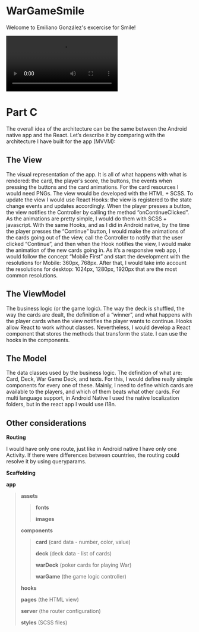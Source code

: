 # WarGameSmile

Welcome to Emiliano González's excercise for Smile!

![Demo](https://user-images.githubusercontent.com/20305661/132163312-fb9cbe92-95f6-4e97-ba1c-ca5ceb633341.mov)

# Part C

The overall idea of the architecture can be the same between the Android native app and the React.
Let’s describe it by comparing with the architecture I have built for the app (MVVM):

## The View
The visual representation of the app. It is all of what happens with what is rendered: the card, the player’s score, the buttons, the events when pressing the buttons and the card animations.
For the card resources I would need PNGs.
The view would be developed with the HTML + SCSS. To update the view I would use React Hooks: the view is registered to the state change events and updates accordingly. When the player presses a button, the view notifies the Controller by calling the method “onContinueClicked”.
As the animations are pretty simple, I would do them with SCSS + javascript. With the same Hooks, and as I did in Android native, by the time the player presses the “Continue” button, I would make the animations of the cards going out of the view, call the Controller to notify that the user clicked “Continue”, and then when the Hook notifies the view, I would make the animation of the new cards going in.
As it’s a responsive web app, I would follow the concept “Mobile First” and start the development with the resolutions for Mobile: 360px, 768px. After that, I would take into account the resolutions for desktop: 1024px, 1280px, 1920px that are the most common resolutions.

## The ViewModel
The business logic (or the game logic). The way the deck is shuffled, the way the cards are dealt, the definition of a “winner”, and what happens with the player cards when the view notifies the player wants to continue.
Hooks allow React to work without classes. Nevertheless, I would develop a React component that stores the methods that transform the state. I can use the hooks in the components.


## The Model
The data classes used by the business logic. The definition of what are: Card, Deck, War Game Deck, and texts. For this, I would define really simple components for every one of these. Mainly, I need to define which cards are available to the players, and which of them beats what other cards.
For multi language support, in Android Native I used the native localization folders, but in the react app I would use i18n.

## Other considerations

**Routing**

I would have only one route, just like in Android native I have only one Activity. If there were differences between countries, the routing could resolve it by using queryparams.

**Scaffolding**

__app__
>__assets__
>
>>__fonts__
>>
>>__images__
>>
>__components__
>
>>__card__ (card data - number, color, value)
>>
>>__deck__ (deck data - list of cards)
>>
>>__warDeck__ (poker cards for playing War)
>>
>>__warGame__ (the game logic controller)
>>
>__hooks__
>
>__pages__ (the HTML view)
>
>__server__ (the router configuration)
>
>__styles__ (SCSS files)
